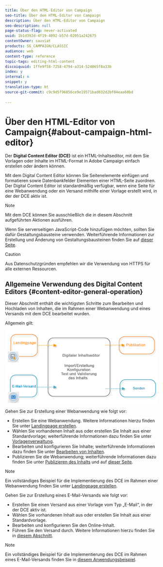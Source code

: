 ```yaml
---
title: Über den HTML-Editor von Campaign
seo-title: Über den HTML-Editor von Campaign
description: Über den HTML-Editor von Campaign
seo-description: null
page-status-flag: never-activated
uuid: 1b1d392d-4f19-4092-b57d-02051a242675
contentOwner: sauviat
products: SG_CAMPAIGN/CLASSIC
audience: web
content-type: reference
topic-tags: editing-html-content
discoiquuid: 1ffe9f58-7258-4794-a314-524065f8a33b
index: y
internal: n
snippet: y
translation-type: ht
source-git-commit: c9c9d5f96856ce9e19571bad032d2bf04eaa60bd

---
```



# Über den HTML-Editor von Campaign{#about-campaign-html-editor}

Der **Digital Content Editor (DCE)** ist ein HTML-Inhaltseditor, mit dem Sie Vorlagen oder Inhalte im HTML-Format in Adobe Campaign einfach erstellen oder ändern können.

Mit dem Digital Content Editor können Sie Seitenelemente einfügen und formatieren sowie Datenbankfelder Elementen einer HTML-Seite zuordnen. Der Digital Content Editor ist standardmäßig verfügbar, wenn eine Seite für eine Webanwendung oder ein Versand mithilfe einer Vorlage erstellt wird, in der der DCE aktiv ist.

>[!NOTE]
>
>Mit dem DCE können Sie ausschließlich die in diesem Abschnitt aufgeführten Aktionen ausführen.
>
>Wenn Sie serverseitigen JavaScript-Code hinzufügen möchten, sollten Sie dafür Gestaltungsbausteine verwenden. Weiterführende Informationen zur Erstellung und Änderung von Gestaltungsbausteinen finden Sie auf [dieser Seite](../../delivery/using/personalization-blocks.md).

>[!CAUTION]
>
>Aus Datenschutzgründen empfehlen wir die Verwendung von HTTPS für alle externen Ressourcen.

## Allgemeine Verwendung des Digital Content Editors {#content-editor-general-operation}

Dieser Abschnitt enthält die wichtigsten Schritte zum Bearbeiten und Hochladen von Inhalten, die im Rahmen einer Webanwendung und eines Versands mit dem DCE bearbeitet wurden.

Allgemein gilt:

![](assets/dce_schema.png)

Gehen Sie zur Erstellung einer Webanwendung wie folgt vor:

* Erstellen Sie eine Webanwendung. Weitere Informationen hierzu finden Sie unter [Landingpage erstellen](../../web/using/creating-a-landing-page.md).
* Wählen Sie vorhandenen Inhalt aus oder erstellen Sie Inhalt aus einer Standardvorlage; weiterführende Informationen dazu finden Sie unter [Vorlagenverwaltung](../../web/using/template-management.md).
* Bearbeiten und konfigurieren Sie Inhalte; weiterführende Informationen dazu finden Sie unter [Bearbeiten von Inhalten](../../web/using/editing-content.md).
* Publizieren Sie die Webanwendung; weiterführende Informationen dazu finden Sie unter [Publizieren des Inhalts](../../web/using/creating-a-landing-page.md#step-3---publishing-content) und auf [dieser Seite](../../web/using/publishing-a-web-form.md#managing-web-forms-delivery-and-tracking).

>[!NOTE]
>
>Ein vollständiges Beispiel für die Implementierung des DCE im Rahmen einer Webanwendung finden Sie unter [Landingpage erstellen](../../web/using/creating-a-landing-page.md).

Gehen Sie zur Erstellung eines E-Mail-Versands wie folgt vor:

* Erstellen Sie einen Versand aus einer Vorlage vom Typ „E-Mail“, in der der DCE aktiv ist.
* Wählen Sie vorhandenen Inhalt aus oder erstellen Sie Inhalt aus einer Standardvorlage.
* Bearbeiten und konfigurieren Sie den Online-Inhalt.
* Führen Sie den Versand durch. Weitere Informationen hierzu finden Sie in [diesem Abschnitt](../../delivery/using/communication-channels.md).

>[!NOTE]
>
>Ein vollständiges Beispiel für die Implementierung des DCE im Rahmen eines E-Mail-Versands finden Sie in [diesem Anwendungsbeispiel](../../web/using/use-case--creating-an-email-delivery.md).

